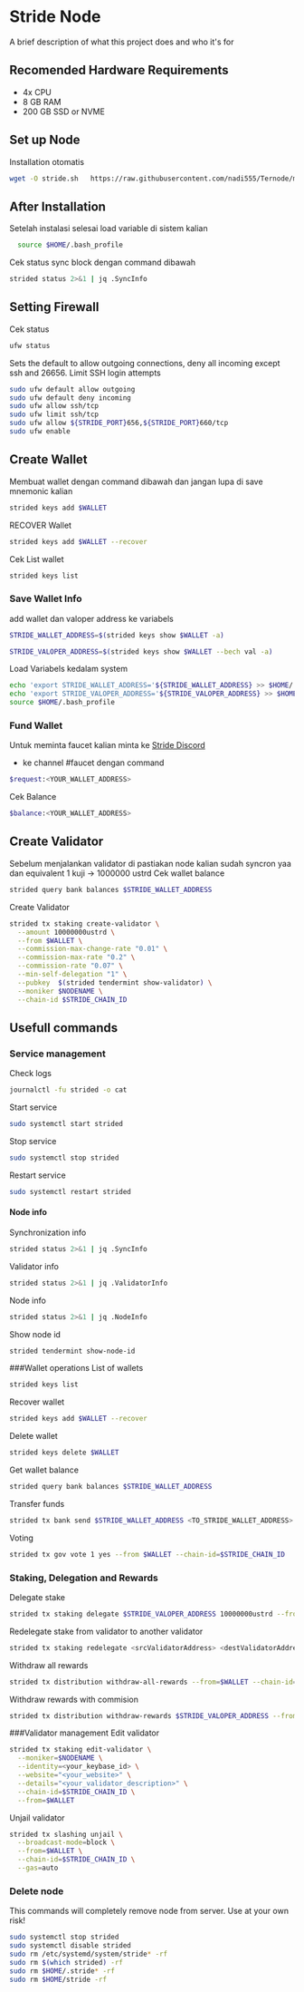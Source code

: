 
# Stride Node

A brief description of what this project does and who it's for


## Recomended Hardware Requirements

 - 4x CPU
 - 8 GB RAM
 - 200 GB SSD or NVME

 ## Set up Node

Installation otomatis
```bash
wget -O stride.sh   https://raw.githubusercontent.com/nadi555/Ternode/main/stride/stride.sh && chmod +x stride.sh && ./stride.sh
```
  ## After Installation
Setelah instalasi selesai load variable di sistem kalian
```bash
  source $HOME/.bash_profile
```
Cek status sync block dengan command dibawah
```bash
strided status 2>&1 | jq .SyncInfo
```
## Setting Firewall 
Cek status
```bash
ufw status
```
Sets the default to allow outgoing connections, deny all incoming except ssh and 26656. Limit SSH login attempts
```bash
sudo ufw default allow outgoing
sudo ufw default deny incoming
sudo ufw allow ssh/tcp
sudo ufw limit ssh/tcp
sudo ufw allow ${STRIDE_PORT}656,${STRIDE_PORT}660/tcp
sudo ufw enable
```

## Create Wallet
Membuat wallet dengan command dibawah dan jangan lupa di save mnemonic kalian
```bash
strided keys add $WALLET
```
RECOVER Wallet
```bash
strided keys add $WALLET --recover
```
Cek List wallet
```bash
strided keys list
```
### Save Wallet Info
add wallet dan valoper address ke variabels
```bash
STRIDE_WALLET_ADDRESS=$(strided keys show $WALLET -a)
```
```bash
STRIDE_VALOPER_ADDRESS=$(strided keys show $WALLET --bech val -a)
```
Load Variabels kedalam system
```bash
echo 'export STRIDE_WALLET_ADDRESS='${STRIDE_WALLET_ADDRESS} >> $HOME/.bash_profile
echo 'export STRIDE_VALOPER_ADDRESS='${STRIDE_VALOPER_ADDRESS} >> $HOME/.bash_profile
source $HOME/.bash_profile
```
### Fund Wallet
Untuk meminta faucet kalian minta ke [Stride Discord](https://discord.gg/89zVxf29gC)
- ke channel #faucet dengan command
```bash
$request:<YOUR_WALLET_ADDRESS>
```
Cek Balance
```bash
$balance:<YOUR_WALLET_ADDRESS>
```
## Create Validator
Sebelum menjalankan validator di pastiakan node kalian sudah syncron yaa dan equivalent 1 kuji -> 1000000 ustrd
Cek wallet balance
```bash
strided query bank balances $STRIDE_WALLET_ADDRESS
```
Create Validator
```bash
strided tx staking create-validator \
  --amount 10000000ustrd \
  --from $WALLET \
  --commission-max-change-rate "0.01" \
  --commission-max-rate "0.2" \
  --commission-rate "0.07" \
  --min-self-delegation "1" \
  --pubkey  $(strided tendermint show-validator) \
  --moniker $NODENAME \
  --chain-id $STRIDE_CHAIN_ID
  ```

## Usefull commands
### Service management
Check logs
```bash
journalctl -fu strided -o cat
```
Start service
```bash
sudo systemctl start strided
```
Stop service
```bash
sudo systemctl stop strided
```
Restart service
```bash
sudo systemctl restart strided
```
#### Node info
Synchronization info
```bash
strided status 2>&1 | jq .SyncInfo
```
Validator info
```bash
strided status 2>&1 | jq .ValidatorInfo
```
Node info
```bash
strided status 2>&1 | jq .NodeInfo
```
Show node id
```bash
strided tendermint show-node-id
```
###Wallet operations
List of wallets
```bash
strided keys list
```
Recover wallet
```bash
strided keys add $WALLET --recover
```
Delete wallet

```bash 
strided keys delete $WALLET
```
Get wallet balance

```bash
strided query bank balances $STRIDE_WALLET_ADDRESS
```
Transfer funds
```bash
strided tx bank send $STRIDE_WALLET_ADDRESS <TO_STRIDE_WALLET_ADDRESS> 10000000ustrd
```
Voting
```bash
strided tx gov vote 1 yes --from $WALLET --chain-id=$STRIDE_CHAIN_ID
```
### Staking, Delegation and Rewards
Delegate stake
```bash
strided tx staking delegate $STRIDE_VALOPER_ADDRESS 10000000ustrd --from=$WALLET --chain-id=$STRIDE_CHAIN_ID --gas=auto
```
Redelegate stake from validator to another validator
```bash
strided tx staking redelegate <srcValidatorAddress> <destValidatorAddress> 10000000ustrd --from=$WALLET --chain-id=$STRIDE_CHAIN_ID --gas=auto
```
Withdraw all rewards
```bash
strided tx distribution withdraw-all-rewards --from=$WALLET --chain-id=$STRIDE_CHAIN_ID --gas=auto
```
Withdraw rewards with commision
```bash
strided tx distribution withdraw-rewards $STRIDE_VALOPER_ADDRESS --from=$WALLET --commission --chain-id=$STRIDE_CHAIN_ID
```
###Validator management
Edit validator
```bash
strided tx staking edit-validator \
  --moniker=$NODENAME \
  --identity=<your_keybase_id> \
  --website="<your_website>" \
  --details="<your_validator_description>" \
  --chain-id=$STRIDE_CHAIN_ID \
  --from=$WALLET
```
Unjail validator
```bash
strided tx slashing unjail \
  --broadcast-mode=block \
  --from=$WALLET \
  --chain-id=$STRIDE_CHAIN_ID \
  --gas=auto
```
### Delete node
This commands will completely remove node from server. Use at your own risk!
```bash
sudo systemctl stop strided
sudo systemctl disable strided
sudo rm /etc/systemd/system/stride* -rf
sudo rm $(which strided) -rf
sudo rm $HOME/.stride* -rf
sudo rm $HOME/stride -rf
```

